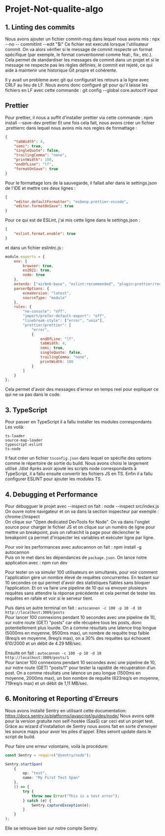 # Projet-Not-qualite-algo

## 1. Linting des commits

Nous avons ajouter un fichier commit-msg dans lequel nous avons mis : npx --no -- commitlint --edit "$i"
Ce fichier est executé lorsque l'utilisateur commit. On va alors vérifier si le message de commit respecte un format spécifique (par exemple, le format conventionnel comme feat:, fix:, etc.).
Cela permet de standardiser les messages de commit dans un projet et si le message ne respecte pas les règles définies, le commit est rejeté, ce qui aide à maintenir une historique Git propre et cohérente.

Il y avait un probleme avec git qui configurait les retours a la ligne avec CRLF au lieu de LF. Nous avons donc configuré git pour qu'il laisse les fichiers en LF avec cette commande : git config --global core.autocrlf input

## Prettier

Pour prettier, il nous a suffit d'installer prettier via cette commande : npm install --save-dev prettier
Et une fois cela fait, nous avons créer un fichier .prettierrc dans lequel nous avons mis nos regles de formattage :

```json
{
    "tabWidth": 4,
    "semi": true,
    "singleQuote": false,
    "trailingComma": "none",
    "printWidth": 180,
    "endOfLine": "lf",
    "formatOnSave": true
}
```

Pour le formattage lors de la sauvegarde, il fallait aller dans le settings.json de l'IDE et mettre ces deux lignes :

```json
{
    "editor.defaultFormatter": "esbenp.prettier-vscode",
    "editor.formatOnSave": true
}
```

Pour ce qui est de ESLint, j'ai mis cette ligne dans le settings.json :

```json
{
    "eslint.format.enable": true
}
```

et dans un fichier eslintrc.js :

```javascript
module.exports = {
    env: {
        browser: true,
        es2021: true,
        node: true
    },
    extends: ["airbnb-base", "eslint:recommended", "plugin:prettier/recommended"],
    parserOptions: {
        ecmaVersion: "latest",
        sourceType: "module"
    },
    rules: {
        "no-console": "off",
        "import/prefer-default-export": "off",
        "linebreak-style": ["error", "unix"],
        "prettier/prettier": [
            "error",
            {
                endOfLine: "lf",
                tabWidth: 4,
                semi: true,
                singleQuote: false,
                trailingComma: "none",
                printWidth: 180
            }
        ]
    }
};
```

Cela permet d'avoir des messages d'erreur en temps reel pour expliquer ce qui ne va pas dans le code.

## 3. TypeScript

Pour passer en TypeScript il a fallu installer les modules correspondants
Les voilà:

```
ts-loader
source-map-loader
typescript-eslint
ts-node
```

Il faut créer un fichier `tsconfig.json` dans lequel on spécifie des options comme le répertoire de sortie du build.
Nous avons choisi le largement utilisé ./dist
Après avoir ajouté les scripts node correspondants à TypeScript, il a fallu ensuite convertir les fichiers JS en TS.
Enfin il a fallu configurer ESLINT pour ajouter les modules TS.

## 4. Debugging et Performance

Pour débugguer le projet avec --inspect on fait : node --inspect src/index.js  
On ouvre notre navigateur et on va dans la section inspecteur par exemple : chrome://inspect  
On clique sur "Open dedicated DevTools for Node". On va dans l'onglet source pour charger le fichier JS et on clique sur un numéro de ligne pour mettre un breakpoint, 
puis on rafraichit la page pour déclencher le breakpoint ça permet d'inspecter les variables et exécuter ligne par ligne.  
  
Pour voir les performances avec autocannon on fait : npm install -g autocannon  
Puis on le met dans les dépendances de `package.json`. On lance notre application avec : npm run dev  

Pour tester on va simuler 100 utilisateurs en simultanés, pour voir comment l'application gère un nombre élevé de requêtes concurrentes. 
En testant sur 10 secondes ce qui permet d'avoir des statistiques fiables sans bloquer l’application. 
Et on va faire une pipeline de 10 qui va envoyer plusieurs requêtes sans attendre la réponse précédente et 
cela permet de tester les requêtes en rafale et voir si le serveur tient.  

Puis dans un autre terminal on fait : ```autocannon -c 100 -p 10 -d 10 http://localhost:3009/posts```   
Pour lancer 100 connexions pendant 10 secondes avec une pipeline de 10, sur notre route (GET) "posts" car elle récupère tous les posts, donc potentiellement plus lourde. 
On a comme résultats une latence trop longue (5000ms en moyenne, 9500ms max), un nombre de requête trop faible (8req/s en moyenne, 9req/s max), 
on a 30% des requêtes qui échouent 610/2000 et un débit de 4.29 MB/sec.  
  
Ensuite on fait : ```autocannon -c 100 -p 10 -d 10 http://localhost:3009/posts/1```  
Pour lancer 100 connexions pendant 10 secondes avec une pipeline de 10, sur notre route (GET) "posts/1"  pour tester la rapidité de récupération d’un post. 
On a comme résultats une latence un peu longue (1500ms en moyenne, 2000ms max), un bon nombre de requête (623req/s en moyenne, 719req/s max) 
et un débit de 1,11 MB/sec.  

## 6. Monitoring et Reporting d'Erreurs

Nous avons installé Sentry en utilisant cette documentation:
https://docs.sentry.io/platforms/javascript/guides/node/
Nous avons opté pour la version gratuite non self-hostée (SaaS) car ceci est un projet test.
Grâce au wizard d'installation de Sentry nous avons fait en sorte d'envoyer les source maps pour avoir les piles d'appel. Elles seront update dans le script de build.

Pour faire une erreur volontaire, voilà la procédure:

```typescript
const Sentry = require("@sentry/node");

Sentry.startSpan(
    {
        op: "test",
        name: "My First Test Span"
    },
    () => {
        try {
            throw new Error("This is a test error");
        } catch (e) {
            Sentry.captureException(e);
        }
    }
);
```

Elle se retrouve bien sur notre compte Sentry.
